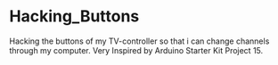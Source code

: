 # Hacking_Buttons
Hacking the buttons of my TV-controller so that i can change channels through my computer. Very Inspired by Arduino Starter Kit Project 15.
